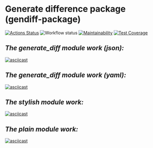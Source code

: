 # Generate difference package (gendiff-package)

[![Actions Status](https://github.com/Dmitriy-Parfimovich/python-project-lvl2/workflows/hexlet-check/badge.svg)](https://github.com/Dmitriy-Parfimovich/python-project-lvl2/actions)
![Workflow status](https://github.com/Dmitriy-Parfimovich/python-project-lvl2/actions/workflows/gendiff-check.yml/badge.svg)
[![Maintainability](https://api.codeclimate.com/v1/badges/d928ec050edd7bcaf754/maintainability)](https://codeclimate.com/github/Dmitriy-Parfimovich/python-project-lvl2/maintainability)
[![Test Coverage](https://api.codeclimate.com/v1/badges/d928ec050edd7bcaf754/test_coverage)](https://codeclimate.com/github/Dmitriy-Parfimovich/python-project-lvl2/test_coverage)

## _The generate_diff module work (json):_
[![asciicast](https://asciinema.org/a/nO4uGqeFTexRbQfpKkLBTSdbQ.svg)](https://asciinema.org/a/nO4uGqeFTexRbQfpKkLBTSdbQ)

## _The generate_diff module work (yaml):_
[![asciicast](https://asciinema.org/a/BdYmPM61c4Q7L26pPeQmIHgpd.svg)](https://asciinema.org/a/BdYmPM61c4Q7L26pPeQmIHgpd)

## _The stylish module work:_
[![asciicast](https://asciinema.org/a/T1O2FXWIOKY2ahrelkZ0jREvk.svg)](https://asciinema.org/a/T1O2FXWIOKY2ahrelkZ0jREvk)

## _The plain module work:_
[![asciicast](https://asciinema.org/a/70n5Jtkk6LeMdFOrAkOxvs1La.svg)](https://asciinema.org/a/70n5Jtkk6LeMdFOrAkOxvs1La)